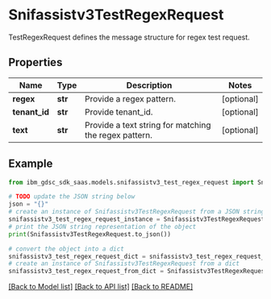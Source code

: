 # Snifassistv3TestRegexRequest

TestRegexRequest defines the message structure for regex test request.

## Properties

Name | Type | Description | Notes
------------ | ------------- | ------------- | -------------
**regex** | **str** | Provide a regex pattern. | [optional] 
**tenant_id** | **str** | Provide tenant_id. | [optional] 
**text** | **str** | Provide a text string for matching the regex pattern. | [optional] 

## Example

```python
from ibm_gdsc_sdk_saas.models.snifassistv3_test_regex_request import Snifassistv3TestRegexRequest

# TODO update the JSON string below
json = "{}"
# create an instance of Snifassistv3TestRegexRequest from a JSON string
snifassistv3_test_regex_request_instance = Snifassistv3TestRegexRequest.from_json(json)
# print the JSON string representation of the object
print(Snifassistv3TestRegexRequest.to_json())

# convert the object into a dict
snifassistv3_test_regex_request_dict = snifassistv3_test_regex_request_instance.to_dict()
# create an instance of Snifassistv3TestRegexRequest from a dict
snifassistv3_test_regex_request_from_dict = Snifassistv3TestRegexRequest.from_dict(snifassistv3_test_regex_request_dict)
```
[[Back to Model list]](../README.md#documentation-for-models) [[Back to API list]](../README.md#documentation-for-api-endpoints) [[Back to README]](../README.md)



